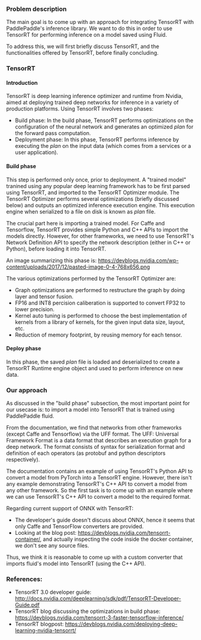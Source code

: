 
### Problem description

The main goal is to come up with an approach for integrating TensorRT with PaddlePaddle's inference library. We want to do this in order to use TensorRT for performing inference on a model saved using Fluid.

To address this, we will first briefly discuss TensorRT, and the functionalities offered by TensorRT, before finally concluding.

### TensorRT 

#### Introduction

TensorRT is deep learning inference optimizer and runtime from Nvidia, aimed at deploying trained deep networks for inference in a variety of production platforms. Using TensorRT involves two phases:
- Build phase: In the build phase, TensorRT performs optimizations on the configuration of the neural network and generates an optimized *plan* for the forward pass computation.
- Deployment phase: In this phase, TensorRT performs inference by executing the *plan* on the input data (which comes from a services or a user application).

#### Build phase

This step is performed only once, prior to deployment. A "trained model" tranined using any popular deep learning framework has to be first parsed using TensorRT, and imported to the TensorRT Optimizer module. The TensorRT Optimizer performs several optimizations (briefly discussed below) and outputs an optimized inference execution engine. This execution engine when serialized to a file on disk is known as *plan* file.

The crucial part here is importing a trained model. For Caffe and Tensorflow, TensorRT provides simple Python and C++ APIs to import the models directly. However, for other frameworks, we need to use TensorRT's Network Definition API to specify the network description (either in C++ or Python), before loading it into TensorRT.

An image summarizing this phase is: https://devblogs.nvidia.com/wp-content/uploads/2017/12/pasted-image-0-4-768x656.png


The various optimizations performed by the TensorRT Optimizer are:
- Graph optimizations are performed to restructure the graph by doing layer and tensor fusion.
- FP16 and INT8 percision caliberation is supported to convert FP32 to lower precision.
- Kernel auto tuning is performed to choose the best implementation of kernels from a library of kernels, for the given input data size, layout, etc.
- Reduction of memory footprint, by reusing memory for each tensor.

#### Deploy phase

In this phase, the saved *plan* file is loaded and deserialized to create a TensorRT Runtime engine object and used to perform inference on new data.


### Our approach

As discussed in the "build phase" subsection, the most important point for our usecase is: to import a model into TensorRT that is trained using PaddlePaddle fluid. 

From the documentation, we find that networks from other frameworks (except Caffe and Tensorflow) via the UFF format. The UFF: Universal Framework Format is a data format that describes an execution graph for a deep network.
The format consists of syntax for serialization format and definition of each operators (as protobuf and python descriptors respectively).

The documentation contains an example of using TensorRT's Python API to convert a model from PyTorch into a TensorRT engine. However, there isn't any example demonstrating TensorRT's C++ API to convert a model from any other framework. So the first task is to come up with an example where we can use TensorRT's C++ API to convert a model to the required format.

Regarding current support of ONNX with TensorRT: 
- The developer's guide doesn't discuss about ONNX, hence it seems that only Caffe and TensorFlow converters are provided.
- Looking at the blog post: https://devblogs.nvidia.com/tensorrt-container/, and actually inspecting the code inside the docker container, we don't see any source files. 

Thus, we think it is reasonable to come up with a custom converter that imports fluid's model into TensorRT (using the C++ API).

### References:

- TensorRT 3.0 developer guide: http://docs.nvidia.com/deeplearning/sdk/pdf/TensorRT-Developer-Guide.pdf
- TensorRT blog discussing the optimizations in build phase: https://devblogs.nvidia.com/tensorrt-3-faster-tensorflow-inference/
- TensorRT blogpost: https://devblogs.nvidia.com/deploying-deep-learning-nvidia-tensorrt/
